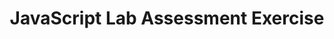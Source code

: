 ---
title:				"JavaScript Lab Assessment Exercise"
url: 			
name: 				"First Lab - Revision Part 1"
description: 		"The assessment includes two exercises. "
short-description: 	"Two exercise assessment"
resource-link:		"/assets/courses/c50141/javascript-lab-assessment-exercise"
resource-hash:		"javascript-lab-assessment-exercise"
img-src-dir:		/img/50141/
---